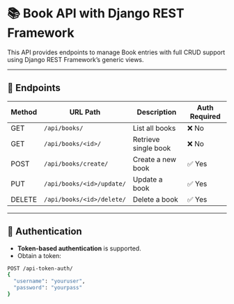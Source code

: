# 📚 Book API with Django REST Framework

This API provides endpoints to manage Book entries with full CRUD support using Django REST Framework’s generic views.

---

## 📘 Endpoints

| Method | URL Path                     | Description             | Auth Required |
|--------|------------------------------|-------------------------|---------------|
| GET    | `/api/books/`                | List all books          | ❌ No         |
| GET    | `/api/books/<id>/`           | Retrieve single book    | ❌ No         |
| POST   | `/api/books/create/`         | Create a new book       | ✅ Yes        |
| PUT    | `/api/books/<id>/update/`    | Update a book           | ✅ Yes        |
| DELETE | `/api/books/<id>/delete/`    | Delete a book           | ✅ Yes        |

---

## 🔐 Authentication

- **Token-based authentication** is supported.
- Obtain a token:

```bash
POST /api-token-auth/
{
  "username": "youruser",
  "password": "yourpass"
}
